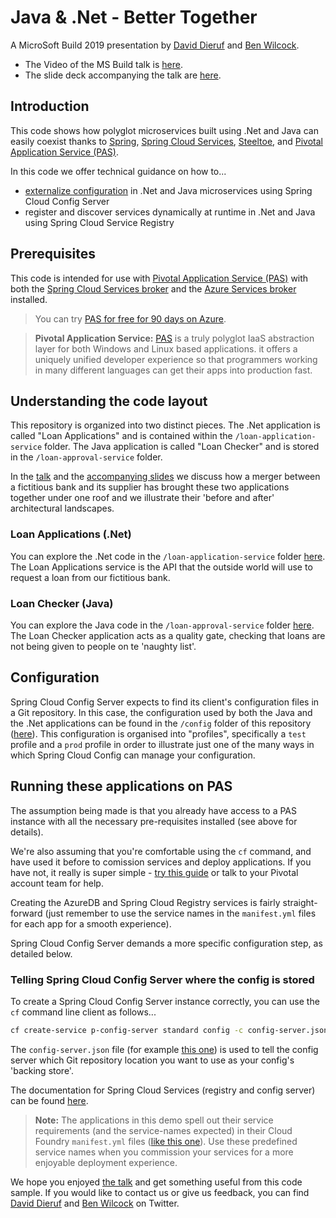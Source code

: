 # Java & .Net - Better Together

A MicroSoft Build 2019 presentation by [David Dieruf][14] and [Ben Wilcock][15].

* The Video of the MS Build talk is [here][5].
* The slide deck accompanying the talk are [here][13].

## Introduction

This code shows how polyglot microservices built using .Net and Java can easily coexist thanks to [Spring][17], [Spring Cloud Services][10], [Steeltoe][11], and [Pivotal Application Service (PAS)][7].

In this code we offer technical guidance on how to...

* [externalize configuration][18] in .Net and Java microservices using Spring Cloud Config Server
* register and discover services dynamically at runtime in .Net and Java using Spring Cloud Service Registry

## Prerequisites

This code is intended for use with [Pivotal Application Service (PAS)][7] with both the [Spring Cloud Services broker][10] and the [Azure Services broker][8] installed. 

> You can try [PAS for free for 90 days on Azure][9].

> **Pivotal Application Service:** [PAS][7] is a truly polyglot IaaS abstraction layer for both Windows and Linux based applications. it offers a uniquely unified developer experience so that programmers working in many different languages can get their apps into production fast.

## Understanding the code layout

This repository is organized into two distinct pieces. The .Net application is called "Loan Applications" and is contained within the `/loan-application-service` folder. The Java application is called "Loan Checker" and is stored in the `/loan-approval-service` folder.

In the [talk][5] and the [accompanying slides][13] we discuss how a merger between a fictitious bank and its supplier has brought these two applications together under one roof and we illustrate their 'before and after' architectural landscapes.

### Loan Applications (.Net)

You can explore the .Net code in the `/loan-application-service` folder [here][1]. The Loan Applications service is the API that the outside world will use to request a loan from our fictitious bank.

### Loan Checker (Java)

You can explore the Java code in the `/loan-approval-service` folder [here][2]. The Loan Checker application acts as a quality gate, checking that loans are not being given to people on te 'naughty list'.

## Configuration

Spring Cloud Config Server expects to find its client's configuration files in a Git repository. In this case, the configuration used by both the Java and the .Net applications can be found in the `/config` folder of this repository ([here][3]). This configuration is organised into "profiles", specifically a `test` profile and a `prod` profile in order to illustrate just one of the many ways in which Spring Cloud Config can manage your configuration.

## Running these applications on PAS

The assumption being made is that you already have access to a PAS instance with all the necessary pre-requisites installed (see above for details). 

We're also assuming that you're comfortable using the `cf` command, and have used it before to comission services and deploy applications. If you have not, it really is super simple - [try this guide][12] or talk to your Pivotal account team for help.

Creating the AzureDB and Spring Cloud Registry services is fairly straight-forward (just remember to use the service names in the `manifest.yml` files for each app for a smooth experience). 

Spring Cloud Config Server demands a more specific configuration step, as detailed below.

### Telling Spring Cloud Config Server where the config is stored

To create a Spring Cloud Config Server instance correctly, you can use the `cf` command line client as follows...

```bash
cf create-service p-config-server standard config -c config-server.json
```

The `config-server.json` file (for example [this one][4]) is used to tell the config server which Git repository location you want to use as your config's 'backing store'. 

The documentation for Spring Cloud Services (registry and config server) can be found [here][16].

> **Note:** The applications in this demo spell out their service requirements (and the service-names expected) in their Cloud Foundry `manifest.yml` files ([like this one][6]). Use these predefined service names when you commission your services for a more enjoyable deployment experience.

We hope you enjoyed [the talk][5] and get something useful from this code sample. If you would like to contact us or give us feedback, you can find [David Dieruf][14] and [Ben Wilcock][15] on Twitter.

[1]: /loan-application-service
[2]: /loan-approval-service
[3]: /config
[4]: /config/test/config-server.json
[5]: https://mybuild.techcommunity.microsoft.com/sessions/77161
[6]: /loan-approval-service/test-manifest.yml
[7]: https://pivotal.io/platform/pivotal-application-service
[8]: https://pivotal.io/platform/services-marketplace/data-management/microsoft-azure
[9]: https://azuremarketplace.microsoft.com/en-us/marketplace/apps/pivotal.pivotal-cloud-foundry?tab=PlansAndPrice
[10]: https://pivotal.io/platform/services-marketplace/microservices-management/spring-cloud-services
[11]: https://pivotal.io/platform/services-marketplace/microservices-management/steeltoe
[12]: https://pivotal.io/platform/pcf-tutorials/getting-started-with-pivotal-cloud-foundry
[13]: https://www.slideshare.net/BenWilcock1/java-and-net-together-at-scale-microservices-architecture
[14]: https://twitter.com/DierufDavid
[15]: https://twitter.com/benbravo73
[16]: https://docs.pivotal.io/spring-cloud-services/2-0/common/index.html
[17]: https://spring.io]
[18]: https://12factor.net/config